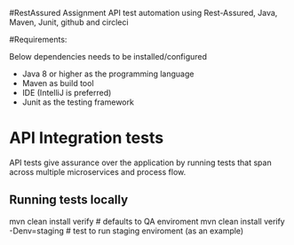 #RestAssured Assignment
API test automation using Rest-Assured, Java, Maven, Junit, github and circleci

#Requirements:

Below dependencies needs to be installed/configured
- Java 8 or higher as the programming language
- Maven as build tool
- IDE (IntelliJ is preferred)
- Junit as the testing framework


# API Integration tests

API tests give assurance over the application by running tests that span across multiple microservices and process flow.

## Running tests locally

mvn clean install verify  # defaults to QA enviroment
mvn clean install verify -Denv=staging # test to run staging enviroment (as an example)

